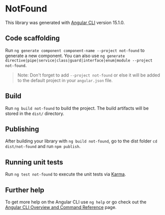 # NotFound

This library was generated with [Angular CLI](https://github.com/angular/angular-cli) version 15.1.0.

## Code scaffolding

Run `ng generate component component-name --project not-found` to generate a new component. You can also use `ng generate directive|pipe|service|class|guard|interface|enum|module --project not-found`.
> Note: Don't forget to add `--project not-found` or else it will be added to the default project in your `angular.json` file. 

## Build

Run `ng build not-found` to build the project. The build artifacts will be stored in the `dist/` directory.

## Publishing

After building your library with `ng build not-found`, go to the dist folder `cd dist/not-found` and run `npm publish`.

## Running unit tests

Run `ng test not-found` to execute the unit tests via [Karma](https://karma-runner.github.io).

## Further help

To get more help on the Angular CLI use `ng help` or go check out the [Angular CLI Overview and Command Reference](https://angular.io/cli) page.
